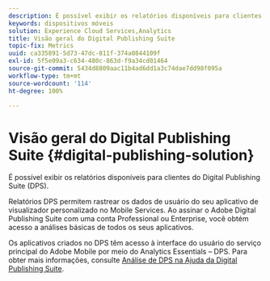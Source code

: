 ```yaml
---
description: É possível exibir os relatórios disponíveis para clientes do Digital Publishing Suite (DPS).
keywords: dispositivos móveis
solution: Experience Cloud Services,Analytics
title: Visão geral do Digital Publishing Suite
topic-fix: Metrics
uuid: ca335891-5d73-47dc-811f-374a0844109f
exl-id: 5f5e09a3-c634-480c-863d-f9a34cd01464
source-git-commit: 5434d8809aac11b4ad6dd1a3c74dae7dd98f095a
workflow-type: tm+mt
source-wordcount: '114'
ht-degree: 100%

---
```


# Visão geral do Digital Publishing Suite {#digital-publishing-solution}

É possível exibir os relatórios disponíveis para clientes do Digital Publishing Suite (DPS).

Relatórios DPS permitem rastrear os dados de usuário do seu aplicativo de visualizador personalizado no Mobile Services. Ao assinar o Adobe Digital Publishing Suite com uma conta Professional ou Enterprise, você obtém acesso a análises básicas de todos os seus aplicativos.

Os aplicativos criados no DPS têm acesso à interface do usuário do serviço principal do Adobe Mobile por meio do Analytics Essentials – DPS. Para obter mais informações, consulte [Análise de DPS na Ajuda da Digital Publishing Suite](https://helpx.adobe.com/br/digital-publishing-suite/help/omniture-analytics.html).
